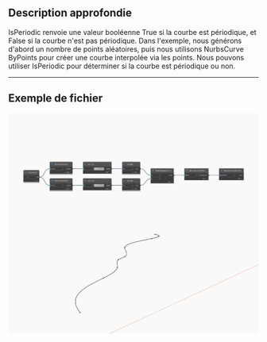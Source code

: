 ## Description approfondie
IsPeriodic renvoie une valeur booléenne True si la courbe est périodique, et False si la courbe n'est pas périodique. Dans l'exemple, nous générons d'abord un nombre de points aléatoires, puis nous utilisons NurbsCurve ByPoints pour créer une courbe interpolée via les points. Nous pouvons utiliser IsPeriodic pour déterminer si la courbe est périodique ou non.
___
## Exemple de fichier

![IsPeriodic](./Autodesk.DesignScript.Geometry.NurbsCurve.IsPeriodic_img.jpg)

